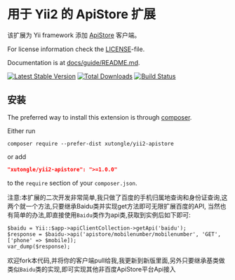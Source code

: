 用于 Yii2 的 ApiStore 扩展
==============================

该扩展为 Yii framework 添加 [ApiStore](http://apistore.baidu.com/) 客户端。

For license information check the [LICENSE](LICENSE.md)-file.

Documentation is at [docs/guide/README.md](docs/guide/README.md).

[![Latest Stable Version](https://poser.pugx.org/xutongle/yii2-apistore/v/stable.png)](https://packagist.org/packages/xutongle/yii2-apistore)
[![Total Downloads](https://poser.pugx.org/xutongle/yii2-apistore/downloads.png)](https://packagist.org/packages/xutongle/yii2-apistore)
[![Build Status](https://travis-ci.org/xutongle/yii2-apistore.svg?branch=master)](https://travis-ci.org/xutongle/yii2-apistore)

安装
------------

The preferred way to install this extension is through [composer](http://getcomposer.org/download/).

Either run

```
composer require --prefer-dist xutongle/yii2-apistore
```

or add

```json
"xutongle/yii2-apistore": ">=1.0.0"
```

to the `require` section of your `composer.json`.

注意:本扩展的二次开发非常简单,我只做了百度的手机归属地查询和身份证查询,这两个就一个方法,只要继承Baidu类并实现get方法即可无限扩展百度的API,
当然也有简单的办法,即直接使用`Baidu`类作为api类,获取到实例后如下即可:
````
$baidu = Yii::$app->apiClientCollection->getApi('baidu');
$response = $baidu->api('apistore/mobilenumber/mobilenumber', 'GET', ['phone' => $mobile]);
var_dump($response);
````
欢迎fork本代码,并将你的客户端pull给我,我更新到新版里面,另外只要继承基类做类似`Baidu`类的实现,即可实现其他非百度ApiStore平台Api接入